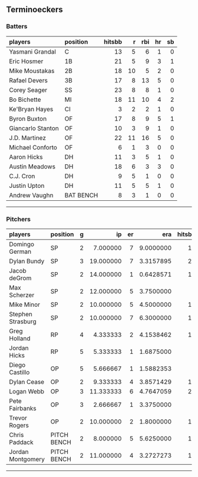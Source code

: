 ## Terminoeckers

### Batters

 
|players           |position  | hitsbb|  r| rbi| hr| sb| 
|:-----------------|:---------|------:|--:|---:|--:|--:| 
|Yasmani Grandal   |C         |     13|  5|   6|  1|  0| 
|Eric Hosmer       |1B        |     21|  5|   9|  3|  1| 
|Mike Moustakas    |2B        |     18| 10|   5|  2|  0| 
|Rafael Devers     |3B        |     17|  8|  13|  5|  0| 
|Corey Seager      |SS        |     23|  8|   8|  1|  0| 
|Bo Bichette       |MI        |     18| 11|  10|  4|  2| 
|Ke'Bryan Hayes    |CI        |      3|  2|   2|  1|  0| 
|Byron Buxton      |OF        |     17|  8|   9|  5|  1| 
|Giancarlo Stanton |OF        |     10|  3|   9|  1|  0| 
|J.D. Martinez     |OF        |     22| 11|  16|  5|  0| 
|Michael Conforto  |OF        |      6|  1|   3|  0|  0| 
|Aaron Hicks       |DH        |     11|  3|   5|  1|  0| 
|Austin Meadows    |DH        |     18|  6|   3|  3|  0| 
|C.J. Cron         |DH        |      9|  5|   1|  0|  0| 
|Justin Upton      |DH        |     11|  5|   5|  1|  0| 
|Andrew Vaughn     |BAT BENCH |      8|  3|   1|  0|  0| 


* * *

### Pitchers

 
|players           |position    |  g|        ip| er|       era| hitsbb|      whip| so|  w| sv| 
|:-----------------|:-----------|--:|---------:|--:|---------:|------:|---------:|--:|--:|--:| 
|Domingo German    |SP          |  2|  7.000000|  7| 9.0000000|     14| 2.0000000|  7|  0|  0| 
|Dylan Bundy       |SP          |  3| 19.000000|  7| 3.3157895|     20| 1.0526316| 22|  0|  0| 
|Jacob deGrom      |SP          |  2| 14.000000|  1| 0.6428571|     10| 0.7142857| 21|  0|  0| 
|Max Scherzer      |SP          |  2| 12.000000|  5| 3.7500000|      9| 0.7500000| 14|  0|  0| 
|Mike Minor        |SP          |  2| 10.000000|  5| 4.5000000|     13| 1.3000000|  9|  1|  0| 
|Stephen Strasburg |SP          |  2| 10.000000|  7| 6.3000000|     16| 1.6000000| 11|  0|  0| 
|Greg Holland      |RP          |  4|  4.333333|  2| 4.1538462|     12| 2.7692308|  4|  1|  1| 
|Jordan Hicks      |RP          |  5|  5.333333|  1| 1.6875000|      7| 1.3125000|  4|  0|  0| 
|Diego Castillo    |OP          |  5|  5.666667|  1| 1.5882353|      6| 1.0588235|  8|  0|  3| 
|Dylan Cease       |OP          |  2|  9.333333|  4| 3.8571429|     15| 1.6071429|  9|  0|  0| 
|Logan Webb        |OP          |  3| 11.333333|  6| 4.7647059|     20| 1.7647059| 12|  0|  0| 
|Pete Fairbanks    |OP          |  3|  2.666667|  1| 3.3750000|      5| 1.8750000|  2|  0|  0| 
|Trevor Rogers     |OP          |  2| 10.000000|  2| 1.8000000|     11| 1.1000000| 16|  1|  0| 
|Chris Paddack     |PITCH BENCH |  2|  8.000000|  5| 5.6250000|     12| 1.5000000|  6|  0|  0| 
|Jordan Montgomery |PITCH BENCH |  2| 11.000000|  4| 3.2727273|     11| 1.0000000| 11|  1|  0| 


* * *


